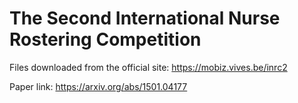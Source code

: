 # The Second International Nurse Rostering Competition

Files downloaded from the official site: https://mobiz.vives.be/inrc2

Paper link: https://arxiv.org/abs/1501.04177
